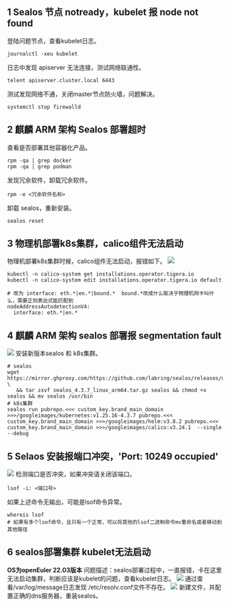 

## 1 Sealos 节点 notready，kubelet 报 node not found
登陆问题节点，查看kubelet日志。
```shell
journalctl -xeu kubelet
```
日志中发现 apiserver 无法连接，测试网络联通性。
```shell
telent apiserver.cluster.local 6443
```
测试发现网络不通，关闭master节点防火墙，问题解决。
```shell
systemctl stop firewalld
```

## 2 麒麟 ARM 架构 Sealos 部署超时
查看是否部署其他容器化产品。
```shell
rpm -qa | grep docker
rpm -qa | grep podman
```
发现冗余软件，卸载冗余软件。
```shell
rpm -e <冗余软件名称>
```
卸载 sealos，重新安装。
```shell
sealos reset
```

## 3 物理机部署k8s集群，calico组件无法启动
物理机部署k8s集群时候，calico组件无法启动，报错如下。
![](img/faq-k8s-1.png)

```shell
kubectl -n calico-system get installations.operator.tigera.io 
kubectl -n calico-system edit installations.operator.tigera.io default

# 改为 interface: eth.*|en.*|bound.*  bound.*改成什么取决于物理机网卡叫什么，需要正则表达式能匹配到
nodeAddressAutodetectionV4:
  interface: eth.*|en.*
```

## 4 麒麟 ARM 架构 sealos 部署报 segmentation fault
![](img/faq-k8s-2.png)
安装新版本sealos 和 k8s集群。
```shell
# sealos
wget https://mirror.ghproxy.com/https://github.com/labring/sealos/releases/download/v4.3.7/sealos_4.3.7_linux_arm64.tar.gz \
   && tar zxvf sealos_4.3.7_linux_arm64.tar.gz sealos && chmod +x sealos && mv sealos /usr/bin
# k8s集群   
sealos run pubrepo.<<< custom_key.brand_main_domain >>>/googleimages/kubernetes:v1.25.16-4.3.7 pubrepo.<<< custom_key.brand_main_domain >>>/googleimages/helm:v3.8.2 pubrepo.<<< custom_key.brand_main_domain >>>/googleimages/calico:v3.24.1  --single  --debug
```

## 5 Selaos 安装报端口冲突，'Port: 10249 occupied'
![](img/faq-k8s-3.png)
检测端口是否冲突，如果冲突请关闭该端口。
```shell
lsof -i: <端口号>
```
如果上述命令无输出，可能是lsof命令异常。
```shell
whereis lsof
# 如果有多个lsof命令，且只有一个正常，可以将其他的lsof二进制命令mv重命名或者移动到其他路径
```

## 6 sealos部署集群 kubelet无法启动
**OS为openEuler 22.03版本**
问题描述：sealos部署过程中，一直报错，卡在这里无法启动集群，判断应该是kubelet的问题，查看kubelet日志。
![](img/faq-k8s-4.png)
通过查看/var/log/message日志发现 /etc/resolv.conf文件不存在。
![](img/faq-k8s-5.png)
新建文件，并配置正确的dns服务器，重装sealos。